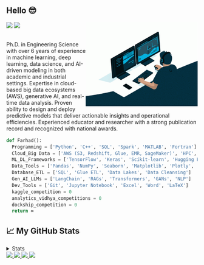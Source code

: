 ## Hello 😎 

<img align='right' src="https://github.com/Abhishek20182/Abhishek20182/blob/main/coding.gif" width="295">

<div>
<img src="https://img.shields.io/badge/Name-Farhad%20Abbasi%20Amiri%20Ph.D.-important">
<img src="https://img.shields.io/badge/Title-Data%20Scientist-red">
</div>
</br>

Ph.D. in Engineering Science with over 6 years of experience in machine learning, deep learning, data science, and AI-driven modeling in both academic and industrial settings. Expertise in cloud-based big data ecosystems (AWS), generative AI, and real-time data analysis. Proven ability to design and deploy predictive models that deliver actionable insights and operational efficiencies. Experienced educator and researcher with a strong publication record and recognized with national awards.

```python
def Farhad():
  Programming = ['Python', 'C++', 'SQL', 'Spark', 'MATLAB', 'Fortran']
  Cloud_Big Data = ['AWS (S3, Redshift, Glue, EMR, SageMaker)', 'HPC', 'OpenMP', 'MPI']
  ML_DL_Frameworks = ['TensorFlow', 'Keras', 'Scikit-learn', 'Hugging Face', 'LangChain']
  Data_Tools = ['Pandas', 'NumPy', 'Seaborn', 'Matplotlib', 'Plotly', 'Dash']
  Database_ETL = ['SQL', 'Glue ETL', 'Data Lakes', 'Data Cleansing']
  Gen_AI_LLMs = ['LangChain', 'RAGs', 'Transformers', 'GANs', 'NLP']
  Dev_Tools = ['Git', 'Jupyter Notebook', 'Excel', 'Word', 'LaTeX']
  kaggle_competition = 0
  analytics_vidhya_competitions = 0
  dockship_competition = 0
  return ∞
```


## 📈 My GitHub Stats

<details>
  <summary>Stats</summary>
  <p align="center"> <img src="https://github-readme-stats.vercel.app/api?username=farhadabbasiamiri&show_icons=true&theme=algolia&count_private=true" alt="farhadabbasiamiri" />
  <p align="center"> <img src="https://github-readme-stats.vercel.app/api/top-langs/?username=farhadabbasiamiri&theme=algolia" alt="farhadabbasiamiri" />
  </details>



<div>
<a href="https://github.com/farhadabbasiamiri">
<img src="https://img.shields.io/badge/GitHub-100000?style=for-the-badge&logo=github&logoColor=white">
</a>
<a href="https://www.linkedin.com/in/farhad-abbasi-amiri-22934771/">
<img src="https://img.shields.io/badge/LinkedIn-0077B5?style=for-the-badge&logo=linkedin&logoColor=white">
</a>
<a href="https://www.kaggle.com/farhadabbasiamiri">
<img  src="https://img.shields.io/badge/Kaggle-20BEFF?style=for-the-badge&logo=Kaggle&logoColor=white">
</a>
<a href="https://medium.com/@farhadabbasiamiri">
<img src="https://img.shields.io/badge/Medium-12100E?style=for-the-badge&logo=medium&logoColor=white">
</a>
</div>
